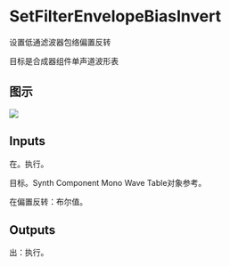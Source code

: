 # SetFilterEnvelopeBiasInvert

设置低通滤波器包络偏置反转

目标是合成器组件单声道波形表

## 图示

![]($-20221218-21072180.png)

## Inputs

在。执行。

目标。Synth Component Mono Wave Table对象参考。

在偏置反转：布尔值。  

## Outputs

出：执行。

